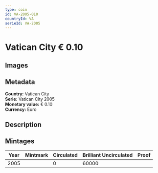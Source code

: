 ```yaml
---
type: coin
id: VA-2005-010
countryId: VA
serieId: VA-2005
---
```


# Vatican City € 0.10

## Images


## Metadata

**Country:** Vatican City\
**Serie:** Vatican City 2005\
**Monetary value:** € 0.10\
**Currency:** Euro

## Description


## Mintages
| Year | Mintmark | Circulated | Brilliant Uncirculated | Proof |
| ---- | -------- | ---------- | ---------------------- | ----- |
| 2005 |  | 0| 60000 |  |
